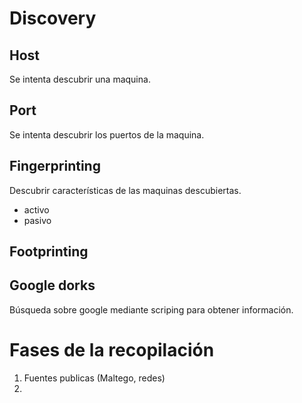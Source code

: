 # Discovery
## Host
Se intenta descubrir una maquina.
## Port
Se intenta descubrir los puertos de la maquina.
## Fingerprinting
Descubrir características de las maquinas descubiertas.
- activo
- pasivo
## Footprinting

## Google dorks
Búsqueda sobre google mediante scriping para obtener información.

# Fases de la recopilación
1. Fuentes publicas (Maltego, redes)
2. 